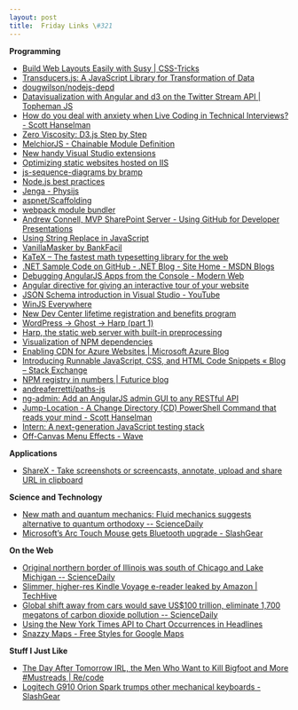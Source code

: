 ```yaml
---
layout: post
title:  Friday Links \#321
---
```


**Programming**

- [Build Web Layouts Easily with Susy | CSS-Tricks](http://css-tricks.com/build-web-layouts-easily-susy/)
- [Transducers.js: A JavaScript Library for Transformation of Data](http://jlongster.com/Transducers.js--A-JavaScript-Library-for-Transformation-of-Data)
- [dougwilson/nodejs-depd](https://github.com/dougwilson/nodejs-depd)
- [Datavisualization with Angular and d3 on the Twitter Stream API | Topheman JS](http://dev.topheman.com/datavisualization-with-angular-and-d3-on-the-twitter-stream-api/)
- [How do you deal with anxiety when Live Coding in Technical Interviews? - Scott Hanselman](http://www.hanselman.com/blog/HowDoYouDealWithAnxietyWhenLiveCodingInTechnicalInterviews.aspx)
- [Zero Viscosity: D3.js Step by Step](http://zeroviscosity.com/category/d3-js-step-by-step)
- [MelchiorJS - Chainable Module Definition](http://labs.voronianski.com/melchior.js/)
- [New handy Visual Studio extensions](http://madskristensen.net/post/new-handy-visual-studio-extensions)
- [Optimizing static websites hosted on IIS](http://madskristensen.net/post/optimizing-static-websites-on-iis)
- [js-sequence-diagrams by bramp](http://bramp.github.io/js-sequence-diagrams/)
- [Node.js best practices](http://blog.risingstack.com/node-js-best-practices/)
- [Jenga - Physijs](http://chandlerprall.github.io/Physijs/examples/jenga.html)
- [aspnet/Scaffolding](https://github.com/aspnet/Scaffolding)
- [webpack module bundler](http://webpack.github.io/)
- [Andrew Connell, MVP SharePoint Server - Using GitHub for Developer Presentations](http://www.andrewconnell.com/blog/using-github-for-developer-presentations?utm_source=feedburner&utm_medium=feed&utm_campaign=Feed%3A+AndrewConnell+%28Andrew+Connell+%5BMVP+SharePoint%5D%29)
- [Using String Replace in JavaScript](http://davidwalsh.name/string-replace-javascript)
- [VanillaMasker by BankFacil](http://bankfacil.github.io/vanilla-masker/)
- [KaTeX – The fastest math typesetting library for the web](https://khan.github.io/KaTeX/)
- [.NET Sample Code on GitHub - .NET Blog - Site Home - MSDN Blogs](http://blogs.msdn.com/b/dotnet/archive/2014/09/16/net-sample-code-on-github.aspx)
- [Debugging AngularJS Apps from the Console - Modern Web](http://modernweb.com/2014/08/21/debugging-angularjs-apps-console/?utm_source=The+Web+Weekly+Newsletter&utm_campaign=8f6988ff0f-The_Web_Weekly_Edition_15&utm_medium=email&utm_term=0_8ad074a071-8f6988ff0f-100366213)
- [Angular directive for giving an interactive tour of your website](http://daftmonk.github.io/angular-tour/?utm_source=The+Web+Weekly+Newsletter&utm_campaign=8f6988ff0f-The_Web_Weekly_Edition_15&utm_medium=email&utm_term=0_8ad074a071-8f6988ff0f-100366213)
- [JSON Schema introduction in Visual Studio - YouTube](https://www.youtube.com/watch?v=Jt5SCNC87d4&feature=youtu.be)
- [WinJS Everywhere](http://blogs.windows.com/buildingapps/2014/09/17/winjs-everywhere/)
- [New Dev Center lifetime registration and benefits program](http://blogs.windows.com/buildingapps/2014/09/17/new-dev-center-lifetime-registration-benefits-program/)
- [WordPress -&gt; Ghost -&gt; Harp (part 1)](http://remysharp.com/2014/09/18/wordpress-ghost-harp-pt1?utm_source=feedburner&utm_medium=feed&utm_campaign=Feed%3A+remysharp+%28remy+sharp%27s+b%3Alog%29)
- [Harp, the static web server with built-in preprocessing](http://harpjs.com/)
- [Visualization of NPM dependencies](http://npm.anvaka.com/?utm_source=nodeweekly&utm_medium=email#/)
- [Enabling CDN for Azure Websites | Microsoft Azure Blog](http://azure.microsoft.com/blog/2014/09/18/enabling-cdn-for-azure-websites/)
- [Introducing Runnable JavaScript, CSS, and HTML Code Snippets « Blog – Stack Exchange](http://blog.stackoverflow.com/2014/09/introducing-runnable-javascript-css-and-html-code-snippets/)
- [NPM registry in numbers | Futurice blog](http://blog.futurice.com/npm-registry-in-numbers)
- [andreaferretti/paths-js](https://github.com/andreaferretti/paths-js)
- [ng-admin: Add an AngularJS admin GUI to any RESTful API](http://marmelab.com/blog/2014/09/15/easy-backend-for-your-restful-api.html)
- [Jump-Location - A Change Directory (CD) PowerShell Command that reads your mind - Scott Hanselman](http://www.hanselman.com/blog/JumpLocationAChangeDirectoryCDPowerShellCommandThatReadsYourMind.aspx)
- [Intern: A next-generation JavaScript testing stack](http://theintern.io/)
- [Off-Canvas Menu Effects - Wave](http://tympanus.net/Development/OffCanvasMenuEffects/wave.html)

**Applications**

- [ShareX - Take screenshots or screencasts, annotate, upload and share URL in clipboard](http://getsharex.com/#)

**Science and Technology**

- [New math and quantum mechanics: Fluid mechanics suggests alternative to quantum orthodoxy -- ScienceDaily](http://www.sciencedaily.com/releases/2014/09/140912120634.htm?utm_source=feedburner&utm_medium=feed&utm_campaign=Feed%3A+sciencedaily+%28Latest+Science+News+--+ScienceDaily%29)
- [Microsoft’s Arc Touch Mouse gets Bluetooth upgrade - SlashGear](http://www.slashgear.com/microsofts-arc-touch-mouse-gets-bluetooth-upgrade-17346951/)

**On the Web**

- [Original northern border of Illinois was south of Chicago and Lake Michigan -- ScienceDaily](http://www.sciencedaily.com/releases/2014/09/140911151841.htm?utm_source=feedburner&utm_medium=feed&utm_campaign=Feed%3A+sciencedaily+%28Latest+Science+News+--+ScienceDaily%29)
- [Slimmer, higher-res Kindle Voyage e-reader leaked by Amazon | TechHive](http://www.techhive.com/article/2684633/slimmer-higher-res-kindle-voyage-e-reader-leaked-by-amazon.html)
- [Global shift away from cars would save US$100 trillion, eliminate 1,700 megatons of carbon dioxide pollution -- ScienceDaily](http://www.sciencedaily.com/releases/2014/09/140917073300.htm)
- [Using the New York Times API to Chart Occurrences in Headlines](http://www.raymondcamden.com/2014/9/15/Using-the-New-York-Times-API-to-Chart-Occurrences-in-Headlines)
- [Snazzy Maps - Free Styles for Google Maps](http://snazzymaps.com/)

**Stuff I Just Like**

- [The Day After Tomorrow IRL, the Men Who Want to Kill Bigfoot and More #Mustreads | Re/code](http://recode.net/2014/09/19/the-day-after-tomorrow-irl-the-men-who-want-to-kill-bigfoot-and-more-mustreads/)
- [Logitech G910 Orion Spark trumps other mechanical keyboards - SlashGear](http://www.slashgear.com/logitech-g910-orion-spark-trumps-other-mechanical-keyboards-17346732/)


